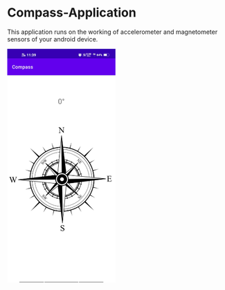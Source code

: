 # Compass-Application

This application runs on the working of accelerometer and magnetometer sensors of your android device.


<img src = "images/Screenshot_20220104_113906.jpg" width=250>
